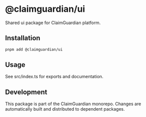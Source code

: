 # @claimguardian/ui

Shared ui package for ClaimGuardian platform.

## Installation
```bash
pnpm add @claimguardian/ui
```

## Usage
See src/index.ts for exports and documentation.

## Development
This package is part of the ClaimGuardian monorepo. Changes are automatically built and distributed to dependent packages.
